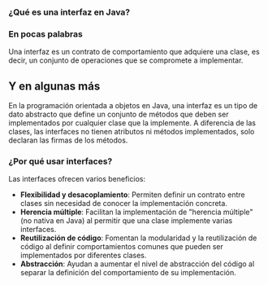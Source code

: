 ### ¿Qué es una interfaz en Java?

### En pocas palabras

Una interfaz es un contrato de comportamiento que adquiere una clase, es decir, un conjunto de operaciones que se compromete a implementar.

## Y en algunas más

En la programación orientada a objetos en Java, una interfaz es un tipo de dato abstracto que define un conjunto de métodos que deben ser implementados por cualquier clase que la implemente. A diferencia de las clases, las interfaces no tienen atributos ni métodos implementados, solo declaran las firmas de los métodos.

### ¿Por qué usar interfaces?

Las interfaces ofrecen varios beneficios:
- **Flexibilidad y desacoplamiento**: Permiten definir un contrato entre clases sin necesidad de conocer la implementación concreta.
- **Herencia múltiple**: Facilitan la implementación de "herencia múltiple" (no nativa en Java) al permitir que una clase implemente varias interfaces.
- **Reutilización de código**: Fomentan la modularidad y la reutilización de código al definir comportamientos comunes que pueden ser implementados por diferentes clases.
- **Abstracción**: Ayudan a aumentar el nivel de abstracción del código al separar la definición del comportamiento de su implementación.
